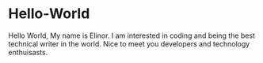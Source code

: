 # Hello-World
Hello World,
My name is Elinor. I am interested in coding and being the best technical writer in the world. Nice to meet you developers and technology enthuisasts. 
